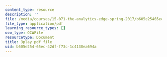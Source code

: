 ```yaml
---
content_type: resource
description: ''
file: /media/courses/15-071-the-analytics-edge-spring-2017/b605e25465ec42dff73c1c4138ea694a_1i5TDkri78Y.pdf
file_type: application/pdf
learning_resource_types: []
ocw_type: OCWFile
resourcetype: Document
title: 3play pdf file
uid: b605e254-65ec-42df-f73c-1c4138ea694a
---
```

